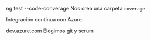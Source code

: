 

ng test --code-converage
Nos crea una carpeta `coverage`


Integración continua con Azure.

dev.azure.com
Elegimos git y scrum

